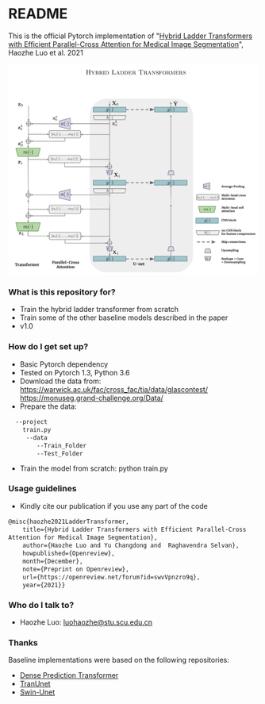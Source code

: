 # README #

This is the official Pytorch implementation of 
"[Hybrid Ladder Transformers with Efficient Parallel-Cross Attention for Medical Image Segmentation](https://openreview.net/forum?id=swvVpnzro9q)", Haozhe Luo et al. 2021

![hylt](model.png)
### What is this repository for? ###

* Train the hybrid ladder transformer from scratch
* Train some of the other baseline models described in the paper
* v1.0

### How do I get set up? ###

* Basic Pytorch dependency
* Tested on Pytorch 1.3, Python 3.6 
* Download the data from: 
https://warwick.ac.uk/fac/cross_fac/tia/data/glascontest/
https://monuseg.grand-challenge.org/Data/
* Prepare the data:
```
  --project
  	train.py
  	 --data
   		--Train_Folder
   		--Test_Folder
``` 
* Train the model from scratch: 
python train.py

### Usage guidelines ###

* Kindly cite our publication if you use any part of the code
```
@misc{haozhe2021LadderTransformer,
 	title={Hybrid Ladder Transformers with Efficient Parallel-Cross Attention for Medical Image Segmentation},
	author={Haozhe Luo and Yu Changdong and  Raghavendra Selvan},
	howpublished={Openreview},
	month={December},
 	note={Preprint on Openreview},
	url={https://openreview.net/forum?id=swvVpnzro9q},
	year={2021}}
```

### Who do I talk to? ###

* Haozhe Luo: luohaozhe@stu.scu.edu.cn

### Thanks
Baseline implementations were based on the following repositories:
* [Dense Prediction Transformer](https://github.com/isl-org/DPT)
* [TranUnet](https://github.com/Beckschen/TransUNet)
* [Swin-Unet](https://github.com/HuCaoFighting/Swin-Unet)


